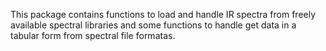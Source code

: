 This package contains functions to load and handle IR spectra from freely available spectral libraries and some functions to handle get data in a tabular form from spectral file formatas.

